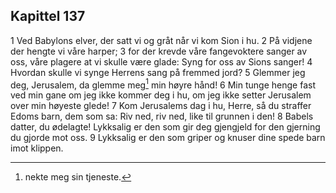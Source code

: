 ## Kapittel 137

1 Ved Babylons elver, der satt vi og gråt når vi kom Sion i hu.
2 På vidjene der hengte vi våre harper;
3 for der krevde våre fangevoktere sanger av oss, våre plagere at vi skulle være glade: Syng for oss av Sions sanger!
4 Hvordan skulle vi synge Herrens sang på fremmed jord?
5 Glemmer jeg deg, Jerusalem, da glemme meg[^1] min høyre hånd!
6 Min tunge henge fast ved min gane om jeg ikke kommer deg i hu, om jeg ikke setter Jerusalem over min høyeste glede!
7 Kom Jerusalems dag i hu, Herre, så du straffer Edoms barn, dem som sa: Riv ned, riv ned, like til grunnen i den!
8 Babels datter, du ødelagte! Lykksalig er den som gir deg gjengjeld for den gjerning du gjorde mot oss.
9 Lykksalig er den som griper og knuser dine spede barn imot klippen.

[^1]:  nekte meg sin tjeneste.
